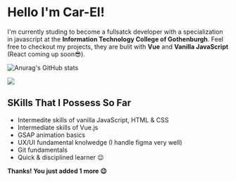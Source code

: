 # Hello I'm Car-El!

I'm currently studing to become a fullsatck developer with a specialization in javascript at the **Information Technology College of Gothenburgh**.
Feel free to checkout my projects, they are bulit with **Vue** and **Vanilla JavaScript** (React coming up soon😎).  

![Anurag's GitHub stats](https://github-readme-stats.vercel.app/api?username=Car-ElWilliams&show_icons=true&theme=radical)


![](https://komarev.com/ghpvc/?username=Car-ElWilliams)

## SKills That I Possess So Far
-  Intermedite skills of vanilla JavaScript, HTML & CSS
-  Intermediate skills of Vue.js
-  GSAP animation basics
-  UX/UI fundamental knolwedge (I handle figma very well)
-  Git fundamentals
-  Quick & disciplined learner 😉


**Thanks! You just added 1 more 😉**
<!--
**Car-ElWilliams/Car-ElWilliams** is a ✨ _special_ ✨ repository because its `README.md` (this file) appears on your GitHub profile.

Here are some ideas to get you started:

- 🔭 I’m currently working on ...
- 🌱 I’m currently learning ...
- 👯 I’m looking to collaborate on ...
- 🤔 I’m looking for help with ...
- 💬 Ask me about ...
- 📫 How to reach me: ...
-  Pronouns: ...
- ⚡ Fun fact: ...
-->
